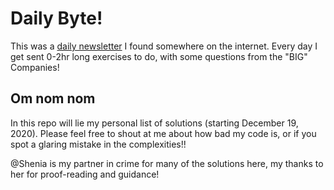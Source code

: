 # Daily Byte!

This was a [daily newsletter](https://thedailybyte.dev/) I found somewhere on the internet. Every day I get sent 0-2hr long exercises to do, with some questions from the "BIG" Companies!

## Om nom nom

In this repo will lie my personal list of solutions (starting December 19, 2020). Please feel free to shout at me about how bad my code is, or if you spot a glaring mistake in the complexities!!

@Shenia is my partner in crime for many of the solutions here, my thanks to her for proof-reading and guidance!
